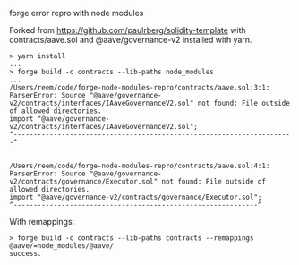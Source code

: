 forge error repro with node modules

Forked from https://github.com/paulrberg/solidity-template with contracts/aave.sol and @aave/governance-v2 installed with yarn.

```
> yarn install
...
> forge build -c contracts --lib-paths node_modules
...
/Users/reem/code/forge-node-modules-repro/contracts/aave.sol:3:1: ParserError: Source "@aave/governance-v2/contracts/interfaces/IAaveGovernanceV2.sol" not found: File outside of allowed directories.
import "@aave/governance-v2/contracts/interfaces/IAaveGovernanceV2.sol";
^----------------------------------------------------------------------^


/Users/reem/code/forge-node-modules-repro/contracts/aave.sol:4:1: ParserError: Source "@aave/governance-v2/contracts/governance/Executor.sol" not found: File outside of allowed directories.
import "@aave/governance-v2/contracts/governance/Executor.sol";
^-------------------------------------------------------------^
```

With remappings:

```
> forge build -c contracts --lib-paths contracts --remappings @aave/=node_modules/@aave/
success.
```
